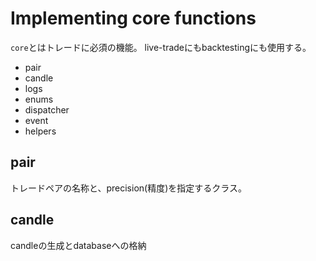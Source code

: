 # Implementing core functions

`core`とはトレードに必須の機能。
live-tradeにもbacktestingにも使用する。

- pair
- candle
- logs
- enums
- dispatcher
- event
- helpers

## pair

トレードペアの名称と、precision(精度)を指定するクラス。

## candle

candleの生成とdatabaseへの格納





